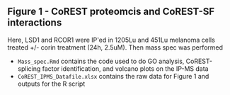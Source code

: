 ## Figure 1 - CoREST proteomcis and CoREST-SF interactions  
Here, LSD1 and RCOR1 were IP'ed in 1205Lu and 451Lu melanoma cells treated +/- corin treatment (24h, 2.5uM). Then mass spec was performed
  - `Mass_spec.Rmd` contains the code used to do GO analysis, CoREST-splicing factor identification, and volcano plots on the IP-MS data
  - `CoREST_IPMS_Datafile.xlsx` contains the raw data for Figure 1 and outputs for the R script
